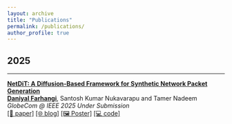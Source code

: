 ```yaml
---
layout: archive
title: "Publications"
permalink: /publications/
author_profile: true
---
```

<!-- {% if author.googlescholar %}
  You can also find my articles on <u><a href="{{author.googlescholar}}">my Google Scholar profile</a>.</u>
{% endif %} -->

<!-- ################# -->
<h2>2025</h2>
<hr>

<b>[NetDiT: A Diffusion-Based Framework for Synthetic Network Packet Generation](https://google.com/)</b> <br>
<b><u>Daniyal Farhangi</u></b>, Santosh Kumar Nukavarapu and Tamer Nadeem <br>
<i class="publication-conference">GlobeCom @ IEEE 2025</i>
<i>Under Submission</i>
<br>[[📝 paper]](https://aclanthology.org/2021.blackboxnlp-1.29/) 
[[🌐 blog]](/posts/layer-wise-probing-on-bertoids/) 
[[🖼️ Poster]](/images/posts/2021-09-layer-wise-probing-on-bertoids/NotAllModelsLocalize_poster_36x48.pdf)
[[💻 code]](https://github.com/mohsenfayyaz/edge-probe)
<!-- ################# -->


<!-- {% include base_path %}

{% for post in site.publications reversed %}
  {% include archive-single.html %}
{% endfor %} -->
